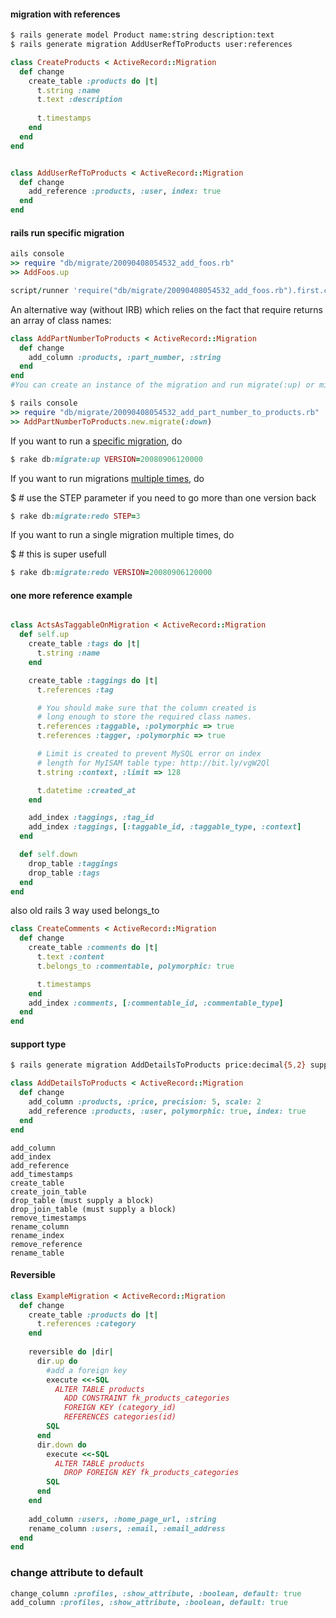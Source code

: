 #### migration with references


```bash
$ rails generate model Product name:string description:text
$ rails generate migration AddUserRefToProducts user:references
```

```ruby
class CreateProducts < ActiveRecord::Migration
  def change
    create_table :products do |t|
      t.string :name
      t.text :description
 
      t.timestamps
    end
  end
end


class AddUserRefToProducts < ActiveRecord::Migration
  def change
    add_reference :products, :user, index: true
  end
end


```


#### rails run specific migration

```ruby
ails console
>> require "db/migrate/20090408054532_add_foos.rb"
>> AddFoos.up

script/runner 'require("db/migrate/20090408054532_add_foos.rb").first.constantize.up'
```

An alternative way (without IRB) which relies on the fact that require returns an array of class names:


```ruby
class AddPartNumberToProducts < ActiveRecord::Migration
  def change
    add_column :products, :part_number, :string
  end
end
#You can create an instance of the migration and run migrate(:up) or migrate(:down) on an instance, like this:

$ rails console
>> require "db/migrate/20090408054532_add_part_number_to_products.rb"
>> AddPartNumberToProducts.new.migrate(:down)
```


If you want to run a [specific migration](http://guides.rubyonrails.org/migrations.html#running-specific-migrations), do

```ruby
$ rake db:migrate:up VERSION=20080906120000
```

If you want to run migrations [multiple times](http://guides.rubyonrails.org/migrations.html#rolling-back), do


$ # use the STEP parameter if you need to go more than one version back
```ruby
$ rake db:migrate:redo STEP=3
```
If you want to run a single migration multiple times, do

$ # this is super usefull
```ruby
$ rake db:migrate:redo VERSION=20080906120000
```

#### one more reference example

```ruby

class ActsAsTaggableOnMigration < ActiveRecord::Migration
  def self.up
    create_table :tags do |t|
      t.string :name
    end

    create_table :taggings do |t|
      t.references :tag

      # You should make sure that the column created is
      # long enough to store the required class names.
      t.references :taggable, :polymorphic => true
      t.references :tagger, :polymorphic => true

      # Limit is created to prevent MySQL error on index
      # length for MyISAM table type: http://bit.ly/vgW2Ql
      t.string :context, :limit => 128

      t.datetime :created_at
    end

    add_index :taggings, :tag_id
    add_index :taggings, [:taggable_id, :taggable_type, :context]
  end

  def self.down
    drop_table :taggings
    drop_table :tags
  end
end
```

also old rails 3 way used belongs_to

```ruby
class CreateComments < ActiveRecord::Migration
  def change
    create_table :comments do |t|
      t.text :content
      t.belongs_to :commentable, polymorphic: true

      t.timestamps
    end
    add_index :comments, [:commentable_id, :commentable_type]
  end
end
```


#### support type

```bash
$ rails generate migration AddDetailsToProducts price:decimal{5,2} supplier:references{polymorphic}
```

```ruby
class AddDetailsToProducts < ActiveRecord::Migration
  def change
    add_column :products, :price, precision: 5, scale: 2
    add_reference :products, :user, polymorphic: true, index: true
  end
end
```


```
add_column
add_index
add_reference
add_timestamps
create_table
create_join_table
drop_table (must supply a block)
drop_join_table (must supply a block)
remove_timestamps
rename_column
rename_index
remove_reference
rename_table
```

#### Reversible

```ruby
class ExampleMigration < ActiveRecord::Migration
  def change
    create_table :products do |t|
      t.references :category
    end
 
    reversible do |dir|
      dir.up do
        #add a foreign key
        execute <<-SQL
          ALTER TABLE products
            ADD CONSTRAINT fk_products_categories
            FOREIGN KEY (category_id)
            REFERENCES categories(id)
        SQL
      end
      dir.down do
        execute <<-SQL
          ALTER TABLE products
            DROP FOREIGN KEY fk_products_categories
        SQL
      end
    end
 
    add_column :users, :home_page_url, :string
    rename_column :users, :email, :email_address
  end
end
```


### change attribute to default 

```ruby
change_column :profiles, :show_attribute, :boolean, default: true
add_column :profiles, :show_attribute, :boolean, default: true
```
  



